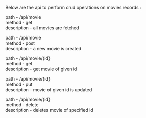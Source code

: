 Below are the api to perform crud operations on movies records :

path - /api/movie  
method - get  
description - all movies are fetched  


path - /api/movie  
method - post  
description - a new movie is created  


path - /api/movie/{id}  
method - get  
description - get movie of given id  


path - /api/movie/{id}  
method - put  
description - movie of given id is updated  


path - /api/movie/{id}  
method - delete  
description - deletes movie of specified id  
